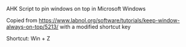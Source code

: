 AHK Script to pin windows on top in Microsoft Windows

Copied from https://www.labnol.org/software/tutorials/keep-window-always-on-top/5213/ with a modified shortcut key

Shortcut: Win + Z